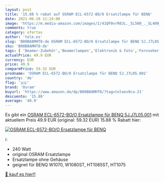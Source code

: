 ```yaml
---
layout: post
title: '15.88 % rabat auf OSRAM ECL-6572-BO/O Ersatzlampe für BENQ'
date: 2021-06-20 11:24:00
image: 'https://m.media-amazon.com/images/I/41QF0vrR0JL._SL500_._SL400_.jpg'
comments: true
category: ofertas
author: 'tole.es'
slug: 'B00B8AMHT8-de OSRAM ECL-6572-BO/O Ersatzlampe für BENQ 5J.J7L05.001'
sku: 'B00B8AMHT8-de'
tags: [ 'Beamer-Zubehör','Beamerlampen','Elektronik & Foto','Fernseher & Heimkino','Heimkino, TV & Video Zubehör','osram', ]
actualPrice: 49.9 EUR
currency: EUR
price: 49.9
comparePrice: 59.32 EUR
prodname: 'OSRAM ECL-6572-BO/O Ersatzlampe für BENQ 5J.J7L05.001'
country: 'de'
flag: '🇩🇪'
brand: 'Osram'
buyurl: 'https://www.amazon.de/dp/B00B8AMHT8/?tag=tolees0ca-21'
descuento: '15.88'
average: '49.9'
---
```


Es gibt ein [OSRAM ECL-6572-BO/O Ersatzlampe für BENQ 5J.J7L05.001](https://www.amazon.de/dp/B00B8AMHT8/?tag=tolees0ca-21) mit aktuellem Preis 49.9 EUR (original: 59.32 EUR) 15.88 % Rabatt hier:

[![OSRAM ECL-6572-BO/O Ersatzlampe für BENQ](https://m.media-amazon.com/images/I/41QF0vrR0JL._SL500_._SL400_.jpg)](https://www.amazon.de/dp/B00B8AMHT8/?tag=tolees0ca-21)

ℹ️:

- 240 Watt
- original OSRAM Ersatzlampe
- Ersatzlampe ohne Gehäuse
- geignet für BENQ W1070, W1080ST, HT1085ST, HT1075

[🛒 kauf es hier!!](https://www.amazon.de/dp/B00B8AMHT8/?tag=tolees0ca-21)
